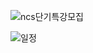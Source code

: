 ![ncs단기특강모집](https://github.com/qor6/SW_action/assets/87318054/12344b75-da48-4a56-b0b6-e2629fc35310)

![일정](https://github.com/qor6/SW_action/assets/87318054/96babedb-270f-4b47-9c6c-72916eca4e29)
